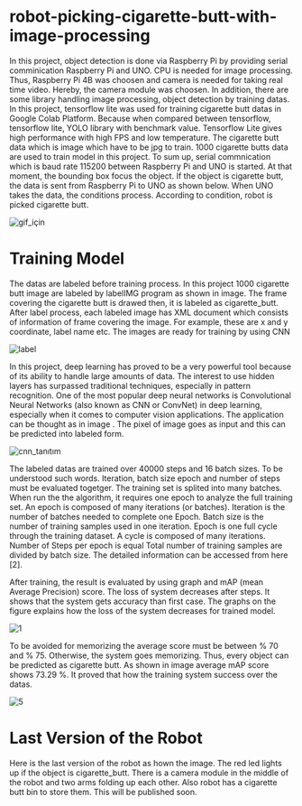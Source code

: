 # robot-picking-cigarette-butt-with-image-processing
In this project, object detection is done via Raspberry Pi by providing serial comminication Raspberry Pi and UNO. CPU is needed for image processing. Thus, Raspberry Pi 4B was choosen and camera is needed for taking real time video. Hereby, the camera module was choosen. In addition, there are some library handling image processing, object detection by training datas. In this project, tensorflow lite was used for training cigarette butt datas in Google Colab Platform. Because when compared between tensorflow, tensorflow lite, YOLO library with benchmark value. Tensorflow Lite gives high performance with high FPS and low temperature. The cigarette butt data which is image which have to be jpg to train. 1000 cigarette butts data are used to train model in this project. To sum up, serial commnication which is baud rate 115200 between Raspberry Pi and UNO is started. At that moment, the bounding box focus the object. If the object is cigarette butt, the data is sent from Raspberry Pi to UNO as shown below. When UNO takes the data, the conditions process. According to condition, robot is picked  cigarette butt.

![gif_için](https://user-images.githubusercontent.com/109728194/232320761-05414af1-77d6-410b-a31b-7ab0665aa322.gif)

# Training Model
The datas are labeled before training process. In this project 1000 cigarette butt image are labeled by labelIMG program as shown in image. The frame covering the cigarette butt is drawed then, it is labeled as cigarette_butt. After label process, each labeled image has XML document which consists of information of frame covering the image. For example, these are x and y coordinate, label name etc. The images are ready for training by using CNN

![label](https://github.com/yasinsulhan/robot-picking-cigarette-butt-with-image-processing/assets/109728194/1e7c5b2b-a07f-4818-971d-f594387df9ee)

In this project, deep learning has proved to be a very powerful tool because of its ability to handle large amounts of data. The interest to use hidden layers has surpassed traditional techniques, especially in pattern recognition. One of the most popular deep neural networks is Convolutional Neural Networks (also known as CNN or ConvNet) in deep learning, especially when it comes to computer vision applications. The application can be thought as in image . The pixel of image goes as input and this can be predicted into labeled form.

![cnn_tanıtım](https://github.com/yasinsulhan/robot-picking-cigarette-butt-with-image-processing/assets/109728194/8124060a-c7e2-42ad-9072-05493dfbc3be)

The labeled datas are trained over 40000 steps and 16 batch sizes. To be understood such words. Iteration, batch size epoch and number of steps must be evaluated togetger. The training set is splited into many batches. When run the the algorithm, it requires one epoch to analyze the full training set. An epoch is composed of many iterations (or batches). Iteration is the number of batches needed to complete one Epoch. Batch size is the number of training samples used in one iteration. Epoch is one full cycle through the training dataset. A cycle is composed of many iterations. Number of Steps per epoch is equal Total number of training samples are divided by batch size. The detailed information can be accessed from here [2].

After training, the result is evaluated by using graph and mAP (mean Average Precision) score. The loss of system decreases after steps. It shows that the system gets accuracy than first case. The graphs on the figure explains how the loss of the system decreases for trained model.

![1](https://github.com/yasinsulhan/robot-picking-cigarette-butt-with-image-processing/assets/109728194/56d55734-79be-4f66-bb01-f9130e394c19)

To be avoided for memorizing the average score must be between % 70 and % 75. Otherwise, the system goes memorizing. Thus, every object can be predicted as cigarette butt. As shown in image average mAP score shows 73.29 %. It proved that how the training system success over the datas.

![5](https://github.com/yasinsulhan/robot-picking-cigarette-butt-with-image-processing/assets/109728194/94a8e7c2-2341-422f-b3d5-3fb30e0f9cde)

# Last Version of the Robot
Here is the last version of the robot as hown the image. The red led lights up if the object is cigarette_butt. There is a camera module in the middle of the robot and two arms folding up each other. Also robot has a cigarette butt bin to store them. This will be published soon.





